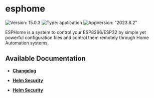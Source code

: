 # esphome

![Version: 15.0.3](https://img.shields.io/badge/Version-15.0.3-informational?style=flat-square) ![Type: application](https://img.shields.io/badge/Type-application-informational?style=flat-square) ![AppVersion: "2023.8.2"](https://img.shields.io/badge/AppVersion-"2023.8.2"-informational?style=flat-square)

ESPHome is a system to control your ESP8266/ESP32 by simple yet powerful configuration files and control them remotely through Home Automation systems.

## Available Documentation

- [**Changelog**](CHANGELOG)

- [**Helm Security**](container-security)

- [**Helm Security**](helm-security)

